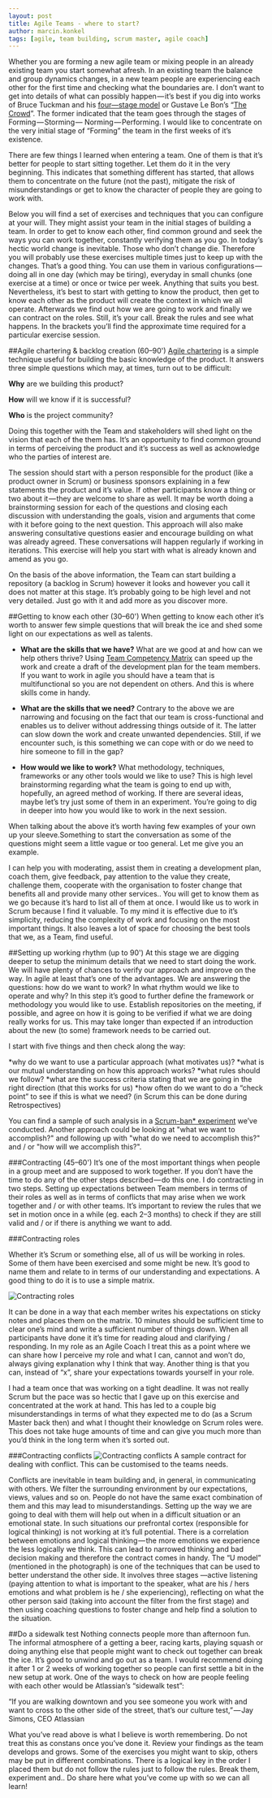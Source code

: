 ```yaml
---
layout: post
title: Agile Teams - where to start?
author: marcin.konkel
tags: [agile, team building, scrum master, agile coach]
---
```


Whether you are forming a new agile team or mixing people in an already existing team you start somewhat afresh. In an existing team the balance and group
dynamics changes, in a new team people are experiencing each other for the first time and checking what the boundaries are. I don’t want to get into details
of what can possibly happen — it’s best if you dig into works of Bruce Tuckman and his [four—stage model](https://en.wikipedia.org/wiki/Tuckman%27s_stages_of_group_development) or Gustave Le Bon’s “[The Crowd](https://en.wikipedia.org/wiki/The_Crowd:_A_Study_of_the_Popular_Mind)”. The former indicated that the team goes through the stages of Forming — Storming —
Norming — Performing. I would like to concentrate on the very initial stage of “Forming” the team in the first weeks of it’s existence.

There are few things I learned when entering a team. One of them is that it’s better for people to start sitting together. Let them do it in the very beginning.
This indicates that something different has started, that allows them to concentrate on the future (not the past), mitigate the risk of misunderstandings or get
to know the character of people they are going to work with.

Below you will find a set of exercises and techniques that you can configure at your will. They might assist your team in the initial stages of building a team.
In order to get to know each other, find common ground and seek the ways you can work together, constantly verifying them as you go. In today’s hectic world
change is inevitable. Those who don’t change die. Therefore you will probably use these exercises multiple times just to keep up with the changes. That’s a good
thing. You can use them in various configurations — doing all in one day (which may be tiring), everyday in small chunks (one exercise at a time) or once or twice
per week. Anything that suits you best. Nevertheless, it’s best to start with getting to know the product, then get to know each other as the product will create
the context in which we all operate. Afterwards we find out how we are going to work and finally we can contract on the roles. Still, it’s your call. Break the
rules and see what happens. In the brackets you’ll find the approximate time required for a particular exercise session.

##Agile chartering & backlog creation (60–90')
[Agile chartering](http://www.agilesherpa.org/agile_coach/product_planning/chartering/) is a simple technique useful for building the basic knowledge of the product. It answers three simple questions which may, at times, turn out
to be difficult:

**Why** are we building this product?

**How** will we know if it is successful?

**Who** is the project community?

Doing this together with the Team and stakeholders will shed light on the vision that each of the them has. It’s an opportunity to find common ground in terms of
perceiving the product and it’s success as well as acknowledge who the parties of interest are.

The session should start with a person responsible for the product (like a product owner in Scrum) or business sponsors explaining in a few statements the product
and it’s value. If other participants know a thing or two about it — they are welcome to share as well. It may be worth doing a brainstorming session for each of
the questions and closing each discussion with understanding the goals, vision and arguments that come with it before going to the next question. This approach
will also make answering consultative questions easier and encourage building on what was already agreed. These conversations will happen regularly if working in
iterations. This exercise will help you start with what is already known and amend as you go.

On the basis of the above information, the Team can start building a repository (a backlog in Scrum) however it looks and however you call it does not matter at
this stage. It’s probably going to be high level and not very detailed. Just go with it and add more as you discover more.

##Getting to know each other (30–60')
When getting to know each other it’s worth to answer few simple questions that will break the ice and shed some light on our expectations as well as talents.

* **What are the skills that we have?** What are we good at and how can we help others thrive? Using [Team Competency Matrix](https://management30.com/leadership-resource-hub/team-competency-matrix/) can speed up the work and create a draft of
the development plan for the team members. If you want to work in agile you should have a team that is multifunctional so you are not dependent on others. And
this is where skills come in handy.

* **What are the skills that we need?** Contrary to the above we are narrowing and focusing on the fact that our team is cross-functional and enables us to deliver
without addressing things outside of it. The latter can slow down the work and create unwanted dependencies. Still, if we encounter such, is this something we can
cope with or do we need to hire someone to fill in the gap?

* **How would we like to work?** What methodology, techniques, frameworks or any other tools would we like to use? This is high level brainstorming regarding what the
team is going to end up with, hopefully, an agreed method of working. If there are several ideas, maybe let’s try just some of them in an experiment. You’re going
to dig in deeper into how you would like to work in the next session.

When talking about the above it’s worth having few examples of your own up your sleeve.Something to start the conversation as some of the questions might seem a
little vague or too general. Let me give you an example.

I can help you with moderating, assist them in creating a development plan, coach them, give feedback, pay attention to the value they create, challenge them,
cooperate with the organisation to foster change that benefits all and provide many other services.. You will get to know them as we go because it’s hard to list
all of them at once. I would like us to work in Scrum because I find it valuable. To my mind it is effective due to it’s simplicity, reducing the complexity of
work and focusing on the most important things. It also leaves a lot of space for choosing the best tools that we, as a Team, find useful.

##Setting up working rhythm (up to 90')
At this stage we are digging deeper to setup the minimum details that we need to start doing the work. We will have plenty of chances to verify our approach and
improve on the way. In agile at least that’s one of the advantages. We are answering the questions: how do we want to work? In what rhythm would we like to
operate and why? In this step it’s good to further define the framework or methodology you would like to use. Establish repositories on the meeting, if possible,
and agree on how it is going to be verified if what we are doing really works for us. This may take longer than expected if an introduction about the new (to
some) framework needs to be carried out.

I start with five things and then check along the way:

*why do we want to use a particular approach (what motivates us)?
*what is our mutual understanding on how this approach works?
*what rules should we follow?
*what are the success criteria stating that we are going in the right direction (that this works for us)
*how often do we want to do a “check point” to see if this is what we need? (in Scrum this can be done during Retrospectives)

You can find a sample of such analysis in a [Scrum-ban* experiment](http://allegro.tech/2015/09/scrum-ban-applied.html) we’ve conducted. Another approach could be looking at "what we want to accomplish?" and following up with "what do we need to accomplish this?" and / or "how will we accomplish this?".

###Contracting (45–60')
It’s one of the most important things when people in a group meet and are supposed to work together. If you don’t have the time to do any of the other steps
described — do this one. I do contracting in two steps. Setting up expectations between Team members in terms of their roles as well as in terms of conflicts that
may arise when we work together and / or with other teams. It’s important to review the rules that we set in motion once in a while (eg. each 2–3 months) to check
if they are still valid and / or if there is anything we want to add.

###Contracting roles

Whether it’s Scrum or something else, all of us will be working in roles. Some of them have been exercised and some might be new. It’s good to name them and
relate to in terms of our understanding and expectations. A good thing to do it is to use a simple matrix.

![Contracting roles](/path/to/contracting_roles.jpeg "Contracting roles")


It can be done in a way that each member writes his expectations on sticky notes and places them on the matrix. 10 minutes should be sufficient time to clear
one’s mind and write a sufficient number of things down. When all participants have done it it’s time for reading aloud and clarifying / responding. In my role as
an Agile Coach I treat this as a point where we can share how I perceive my role and what I can, cannot and won’t do, always giving explanation why I think that
way. Another thing is that you can, instead of “x”, share your expectations towards yourself in your role.

I had a team once that was working on a tight deadline. It was not really Scrum but the pace was so hectic that I gave up on this exercise and concentrated at the
work at hand. This has led to a couple big misunderstandings in terms of what they expected me to do (as a Scrum Master back then) and what I thought their
knowledge on Scrum roles were. This does not take huge amounts of time and can give you much more than you’d think in the long term when it’s sorted out.

###Contracting conflicts
![Contracting conflicts](/path/to/contracting_conflicts.jpeg "Contracting conflicts")
A sample contract for dealing with conflict. This can be customised to the teams needs.

Conflicts are inevitable in team building and, in general, in communicating with others. We filter the surrounding environment by our expectations, views, values
and so on. People do not have the same exact combination of them and this may lead to misunderstandings. Setting up the way we are going to deal with them will
help out when in a difficult situation or an emotional state. In such situations our prefrontal cortex (responsible for logical thinking) is not working at it’s
full potential. There is a correlation between emotions and logical thinking — the more emotions we experience the less logically we think. This can lead to
narrowed thinking and bad decision making and therefore the contract comes in handy. The “U model” (mentioned in the photograph) is one of the techniques that can
be used to better understand the other side. It involves three stages —active listening (paying attention to what is important to the speaker, what are his / hers
emotions and what problem is he / she experiencing), reflecting on what the other person said (taking into account the filter from the first stage) and then using
coaching questions to foster change and help find a solution to the situation.

##Do a sidewalk test
Nothing connects people more than afternoon fun. The informal atmosphere of a getting a beer, racing karts, playing squash or doing anything else that people
might want to check out together can break the ice. It’s good to unwind and go out as a team. I would recommend doing it after 1 or 2 weeks of working together so
people can first settle a bit in the new setup at work. One of the ways to check on how are people feeling with each other would be Atlassian’s “sidewalk test”:

“If you are walking downtown and you see someone you work with and want to cross to the other side of the street, that’s our culture test,” — Jay Simons, CEO Atlassian

What you’ve read above is what I believe is worth remembering. Do not treat this as constans once you’ve done it. Review your findings as the team develops and
grows. Some of the exercises you might want to skip, others may be put in different combinations. There is a logical key in the order I placed them but do not
follow the rules just to follow the rules. Break them, experiment and.. Do share here what you’ve come up with so we can all learn!
